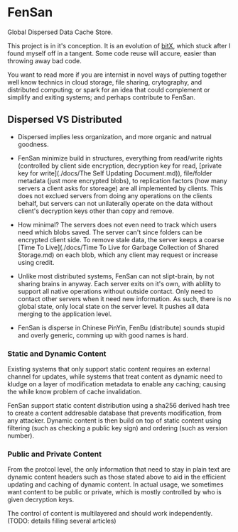 FenSan
======

Global Dispersed Data Cache Store.


This project is in it's conception. It is an evolution of [bitX](https://github.com/xiegeo/bitX), which stuck after I found myself off in a tangent. Some code reuse will accure, easier than throwing away bad code.

You want to read more if you are internist in novel ways of putting together well know technics in cloud storage, file sharing, crytography, and distributed computing; or spark for an idea that could complement or simplify and exiting systems; and perhaps contribute to FenSan.



Dispersed VS Distributed
----

- Dispersed implies less organization, and more organic and natrual goodness.

- FenSan minimize build in structures, everything from read/write rights (controlled by client side encryption, decryption key for read, [private key for write](./docs/The Self Updating Document.md)), file/folder metadata (just more encrypted blobs), to replication factors (how many servers a client asks for storeage) are all implemented by clients. This does not exclued servers from doing any operations on the clients behalf, but servers can not unilaterally operate on the data without client's decryption keys other than copy and remove.

- How minimal? The servers does not even need to track which users need which blobs saved. The server can't since folders can be encrypted client side. To remove stale data, the server keeps a coarse [Time To Live](./docs/Time To Live for Garbage Collection of Shared Storage.md) on each blob, which any client may request or increase using credit. 

- Unlike most distributed systems, FenSan can not slipt-brain, by not sharing brains in anyway. Each server exits on it's own, with ablilty to support all native operations without outside contact. Only need to contact other servers when it need new information. As such, there is no global state, only local state on the server level. It pushes all data merging to the application level. 

- FenSan is disperse in Chinese PinYin, FenBu (distribute) sounds stupid and overly generic, comming up with good names is hard.

### Static and Dynamic Content

Existing systems that only support static content requires an external channel for updates, while systems that treat content as dynamic need to kludge on a layer of modification metadata to enable any caching; causing the while know problem of cache invalidation.

FenSan support static content distribution using a sha256 derived hash tree to create a content addresable database that prevents modification, from any attacker. Dynamic content is then build on top of static content using filtering (such as checking a public key sign) and ordering (such as version number).

### Public and Private Content

From the protcol level, the only information that need to stay in plain text are dynamic content headers such as those stated above to aid in the efficient updating and caching of dynamic content. In actual usage, we sometimes want content to be public or private, which is mostly controlled by who is given decryption keys.

The control of content is multilayered and should work independently. (TODO: details filling several articles) 




